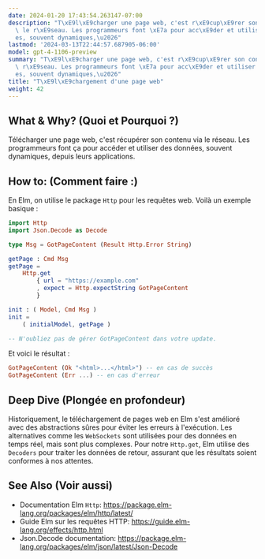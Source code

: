 ```yaml
---
date: 2024-01-20 17:43:54.263147-07:00
description: "T\xE9l\xE9charger une page web, c'est r\xE9cup\xE9rer son contenu via\
  \ le r\xE9seau. Les programmeurs font \xE7a pour acc\xE9der et utiliser des donn\xE9\
  es, souvent dynamiques,\u2026"
lastmod: '2024-03-13T22:44:57.687905-06:00'
model: gpt-4-1106-preview
summary: "T\xE9l\xE9charger une page web, c'est r\xE9cup\xE9rer son contenu via le\
  \ r\xE9seau. Les programmeurs font \xE7a pour acc\xE9der et utiliser des donn\xE9\
  es, souvent dynamiques,\u2026"
title: "T\xE9l\xE9chargement d'une page web"
weight: 42
---
```


## What & Why? (Quoi et Pourquoi ?)
Télécharger une page web, c'est récupérer son contenu via le réseau. Les programmeurs font ça pour accéder et utiliser des données, souvent dynamiques, depuis leurs applications.

## How to: (Comment faire :)
En Elm, on utilise le package `Http` pour les requêtes web. Voilà un exemple basique :

```Elm
import Http
import Json.Decode as Decode

type Msg = GotPageContent (Result Http.Error String)

getPage : Cmd Msg
getPage =
    Http.get
        { url = "https://example.com"
        , expect = Http.expectString GotPageContent
        }

init : ( Model, Cmd Msg )
init =
    ( initialModel, getPage )

-- N'oubliez pas de gérer GotPageContent dans votre update.
```

Et voici le résultat :

```Elm
GotPageContent (Ok "<html>...</html>") -- en cas de succès
GotPageContent (Err ...) -- en cas d'erreur
```

## Deep Dive (Plongée en profondeur)
Historiquement, le téléchargement de pages web en Elm s'est amélioré avec des abstractions sûres pour éviter les erreurs à l'exécution. Les alternatives comme les `WebSockets` sont utilisées pour des données en temps réel, mais sont plus complexes. Pour notre `Http.get`, Elm utilise des `Decoders` pour traiter les données de retour, assurant que les résultats soient conformes à nos attentes.

## See Also (Voir aussi)
- Documentation Elm `Http`: https://package.elm-lang.org/packages/elm/http/latest/
- Guide Elm sur les requêtes HTTP: https://guide.elm-lang.org/effects/http.html
- Json.Decode documentation: https://package.elm-lang.org/packages/elm/json/latest/Json-Decode
